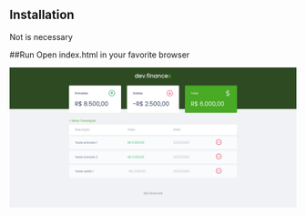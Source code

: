## Installation
Not is necessary

##Run
Open index.html in your favorite browser


![Finance](./assets/devfinance.png)
